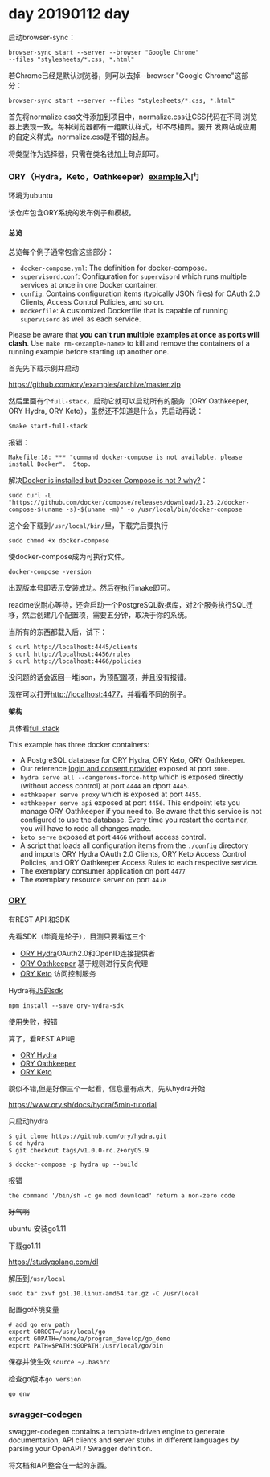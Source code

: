 # day 20190112 day

启动browser-sync：

```
browser-sync start --server --browser "Google Chrome"
--files "stylesheets/*.css, *.html"
```

若Chrome已经是默认浏览器，则可以去掉--browser "Google
Chrome"这部分：

```
browser-sync start --server --files "stylesheets/*.css, *.html"
```

首先将normalize.css文件添加到项目中，normalize.css让CSS代码在不同
浏览器上表现一致。每种浏览器都有一组默认样式，却不尽相同。要开
发网站或应用的自定义样式，normalize.css是不错的起点。

将类型作为选择器，只需在类名钱加上句点即可。

### ORY（Hydra，Keto，Oathkeeper）[example](https://github.com/ory/examples)入门

环境为ubuntu

该仓库包含ORY系统的发布例子和模板。

#### 总览

总览每个例子通常包含这些部分：

- `docker-compose.yml`: The definition for docker-compose.
- `supervisord.conf`: Configuration for `supervisord` which runs multiple services at once in one Docker container.
- `config`: Contains configuration items (typically JSON files) for OAuth 2.0 Clients, Access Control Policies, and so on.
- `Dockerfile`: A customized Dockerfile that is capable of running `supervisord` as well as each service.

Please be aware that **you can't run multiple examples at once as ports will clash**. Use `make rm-<example-name>` to kill and remove the containers of a running example before starting up another one.

首先先下载示例并启动

https://github.com/ory/examples/archive/master.zip

然后里面有个`full-stack`，启动它就可以启动所有的服务（ORY Oathkeeper, ORY Hydra, ORY Keto），虽然还不知道是什么，先启动再说：

```
$make start-full-stack
```

报错：

```
Makefile:18: *** "command docker-compose is not available, please install Docker".  Stop.
```

解决[Docker is installed but Docker Compose is not ? why?](https://stackoverflow.com/questions/36685980/docker-is-installed-but-docker-compose-is-not-why)：

```
sudo curl -L "https://github.com/docker/compose/releases/download/1.23.2/docker-compose-$(uname -s)-$(uname -m)" -o /usr/local/bin/docker-compose
```

这个会下载到`/usr/local/bin/`里，下载完后要执行

```
sudo chmod +x docker-compose
```

使docker-compose成为可执行文件。

```
docker-compose -version
```

出现版本号即表示安装成功。然后在执行make即可。

readme说耐心等待，还会启动一个PostgreSQL数据库，对2个服务执行SQL迁移，然后创建几个配置项，需要五分钟，取决于你的系统。

当所有的东西都载入后，试下：

```
$ curl http://localhost:4445/clients
$ curl http://localhost:4456/rules
$ curl http://localhost:4466/policies
```

没问题的话会返回一堆json，为预配置项，并且没有报错。

现在可以打开[http://localhost:4477](http://localhost:4477)，并看看不同的例子。

**架构**

具体看[full stack](https://github.com/ory/examples/tree/master/full-stack)

This example has three docker containers:

- A PostgreSQL database for ORY Hydra, ORY Keto, ORY Oathkeeper.
- Our reference [login and consent provider](https://github.com/ory/hydra-login-consent-node) exposed at port `3000`.
- `hydra serve all --dangerous-force-http` which is exposed directly (without access control) at port `4444` an dport `4445`.
- `oathkeeper serve proxy` which is exposed at port `4455`.
- `oathkeeper serve api` exposed at port `4456`. This endpoint lets you manage ORY Oathkeeper if you need to. Be aware
  that this service is not configured to use the database. Every time you restart the container, you will have to redo
  all changes made.
- `keto serve` exposed at port `4466` without access control.
- A script that loads all configuration items from the `./config` directory and imports ORY Hydra OAuth 2.0 Clients, ORY Keto Access Control Policies, and
  ORY Oathkeeper Access Rules to each respective service.
- The exemplary consumer application on port `4477`
- The exemplary resource server on port `4478`

### [ORY](https://www.ory.sh/docs/)

有REST API 和SDK

先看SDK（毕竟是轮子），目测只要看这三个

- [ORY Hydra](https://github.com/ory/hydra/tree/master/sdk)OAuth2.0和OpenID连接提供者
- [ORY Oathkeeper](https://github.com/ory/oathkeeper/tree/master/sdk) 基于规则进行反向代理
- [ORY Keto](https://github.com/ory/keto/tree/master/sdk) 访问控制服务

Hydra有[JS的sdk](https://www.ory.sh/docs/hydra/sdk/js)

```
npm install --save ory-hydra-sdk
```

使用失败，报错

算了，看REST API吧

- [ORY Hydra](https://www.ory.sh/docs/hydra/sdk/api)
- [ORY Oathkeeper](https://www.ory.sh/docs/oathkeeper/sdk/api)
- [ORY Keto](https://www.ory.sh/docs/keto/sdk/api)

貌似不错,但是好像三个一起看，信息量有点大，先从hydra开始

https://www.ory.sh/docs/hydra/5min-tutorial

只启动hydra

```
$ git clone https://github.com/ory/hydra.git
$ cd hydra
$ git checkout tags/v1.0.0-rc.2+oryOS.9

$ docker-compose -p hydra up --build
```

报错

`the command '/bin/sh -c go mod download' return a non-zero code`

<del>好气啊</del>

ubuntu 安装go1.11

下载go1.11

https://studygolang.com/dl

解压到`/usr/local`

```
sudo tar zxvf go1.10.linux-amd64.tar.gz -C /usr/local
```

配置go环境变量

```
# add go env path
export GOROOT=/usr/local/go
export GOPATH=/home/a/program_develop/go_demo
export PATH=$PATH:$GOPATH:/usr/local/go/bin
```

保存并使生效
`source ~/.bashrc`

检查go版本`go version`

`go env`









### [swagger-codegen](https://github.com/swagger-api/swagger-codegen)

swagger-codegen contains a template-driven engine to generate documentation, API clients and server stubs in different languages by parsing your OpenAPI / Swagger definition. 

将文档和API整合在一起的东西。






